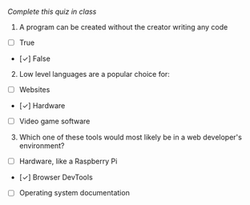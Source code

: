 *Complete this quiz in class*

1. A program can be created without the creator writing any code

- [ ] True
- [✓] False

2. Low level languages are a popular choice for:

- [ ] Websites
- [✓] Hardware
- [ ] Video game software

3. Which one of these tools would most likely be in a web developer's environment?

- [ ] Hardware, like a Raspberry Pi
- [✓] Browser DevTools
- [ ] Operating system documentation
